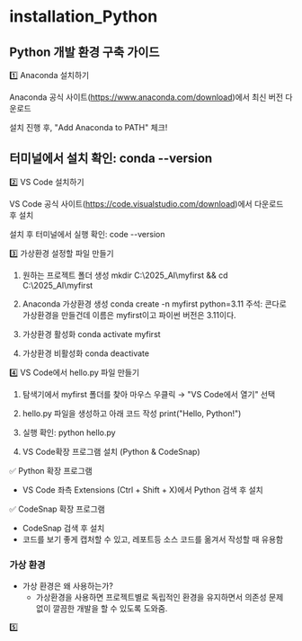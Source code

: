# installation_Python

## Python 개발 환경 구축 가이드

1️⃣ Anaconda 설치하기

Anaconda 공식 사이트(https://www.anaconda.com/download)에서 최신 버전 다운로드

설치 진행 후, "Add Anaconda to PATH" 체크!

터미널에서 설치 확인:
conda --version
-------------------------------------------------
2️⃣ VS Code 설치하기

VS Code 공식 사이트(https://code.visualstudio.com/download)에서 다운로드 후 설치

설치 후 터미널에서 실행 확인:
code --version

3️⃣ 가상환경 설정할 파일 만들기

1. 원하는 프로젝트 폴더 생성
mkdir C:\2025_AI\myfirst && cd C:\2025_AI\myfirst

2. Anaconda 가상환경 생성
conda create -n myfirst python=3.11
주석: 콘다로 가상환경을 만들건데 이름은 myfirst이고 파이썬 버전은 3.11이다.

3. 가상환경 활성화
conda activate myfirst

4. 가상환경 비활성화
conda deactivate

4️⃣ VS Code에서 hello.py 파일 만들기

1. 탐색기에서 myfirst 폴더를 찾아 마우스 우클릭 → "VS Code에서 열기" 선택

2. hello.py 파일을 생성하고 아래 코드 작성
print("Hello, Python!")

3. 실행 확인:
python hello.py

4. VS Code확장 프로그램 설치 (Python & CodeSnap)

✅ Python 확장 프로그램
- VS Code 좌측 Extensions (Ctrl + Shift + X)에서 Python 검색 후 설치

✅ CodeSnap 확장 프로그램
- CodeSnap 검색 후 설치
- 코드를 보기 좋게 캡처할 수 있고, 레포트등 소스 코드를 옮겨서 작성할 때 유용함

### 가상 환경
- 가상 환경은 왜 사용하는가?
  - 가상환경을 사용하면 프로젝트별로 독립적인 환경을 유지하면서 의존성 문제 없이 깔끔한 개발을 할 수 있도록 도와줌.

5️⃣ 
